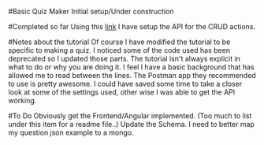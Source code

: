#Basic Quiz Maker
Initial setup/Under construction

#Completed so far
Using this [link](https://medium.com/netscape/mean-app-tutorial-with-angular-4-part-1-18691663ea96) I have setup the API for the CRUD actions.

#Notes about the tutorial
Of course I have modified the tutorial to be specific to making a quiz. I noticed some of the code used has been deprecated so I updated those parts.
The tutorial isn't always explicit in what to do or why you are doing it. I feel I have a basic background that has allowed me to read between the lines. The Postman app they recommended to use is pretty awesome. I could have saved some time to take a closer look at some of the settings used, other wise I was able to get the API working. 

#To Do
Obviously get the Frontend/Angular implemented. (Too much to list under this item for a readme file..)
Update the Schema. I need to better map my question json example to a mongo.

